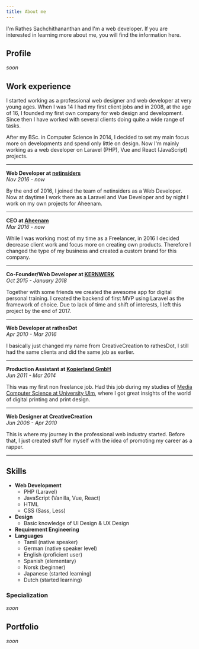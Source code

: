 ```yaml
---
title: About me
---
```


I'm Rathes Sachchithananthan and I'm a web developer. If you are interested in learning more about me, you will find the information here.

## Profile

*soon*

## Work experience

I started working as a professional web designer and web developer at very young ages. When I was 14 I had my first client jobs and in 2008, at the age of 16, I founded my first own company for web design and development. Since then I have worked with several clients doing quite a wide range of tasks.

After my BSc. in Computer Science in 2014, I decided to set my main focus more on developments and spend only little on design. Now I'm mainly working as a web developer on Laravel (PHP), Vue and React (JavaScript) projects.

---

**Web Developer at [netinsiders](https://netinsiders.de)**\
*Nov 2016 - now*

By the end of 2016, I joined the team of netinsiders as a Web Developer. Now at daytime I work there as a Laravel and Vue Developer and by night I work on my own projects for Aheenam.

---

**CEO at [Aheenam](https://aheenam.com)**\
*Mar 2016 - now*

While I was working most of my time as a Freelancer, in 2016 I decided decrease client work and focus more on creating own products. Therefore I changed the type of my business and created a custom brand for this company.

---

**Co-Founder/Web Developer at [KERNWERK](https://kernwerk.de)**\
*Oct 2015 - January 2018*

Together with some friends we created the awesome app for digital personal training. I created the backend of first MVP using Laravel as the framework of choice. Due to lack of time and shift of interests, I left this project by the end of 2017.

---

**Web Developer at rathesDot**\
*Apr 2010 - Mar 2016*

I basically just changed my name from CreativeCreation to rathesDot, I still had the same clients and did the same job as earlier.

---

**Production Assistant at [Kopierland GmbH](http://kopierland.de/ulm.html)**\
*Jun 2011 - Mar 2014*

This was my first non freelance job. Had this job during my studies of [Media Computer Science at University Ulm](https://www.uni-ulm.de/in/mi/), where I got great insights of the world of digital printing and print design.

---

**Web Designer at CreativeCreation**\
*Jun 2006 - Apr 2010*

This is where my journey in the professional web industry started. Before that, I just created stuff for myself with the idea of promoting my career as a rapper.

---

## Skills

- **Web Development**
  - PHP (Laravel)
  - JavaScript (Vanilla, Vue, React)
  - HTML
  - CSS (Sass, Less)
- **Design**
  - Basic knowledge of UI Design & UX Design
- **Requirement Engineering**
- **Languages**
  - Tamil (native speaker)
  - German (native speaker level)
  - English (proficient user)
  - Spanish (elementary)
  - Norsk (beginner)
  - Japanese (started learning)
  - Dutch (started learning)

### Specialization

*soon*

## Portfolio

*soon*